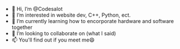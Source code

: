 - 👋 Hi, I’m @Codesalot
- 👀 I’m interested in website dev, C++, Python, ect.
- 🌱 I’m currently learning how to encorporate hardware and software together
- 💞️ I’m looking to collaborate on (what I said)
- 📫 You'll find out if you meet me😄

<!---
Codesalot/Codesalot is a ✨ special ✨ repository because its `README.md` (this file) appears on your GitHub profile.
You can click the Preview link to take a look at your changes.
--->
